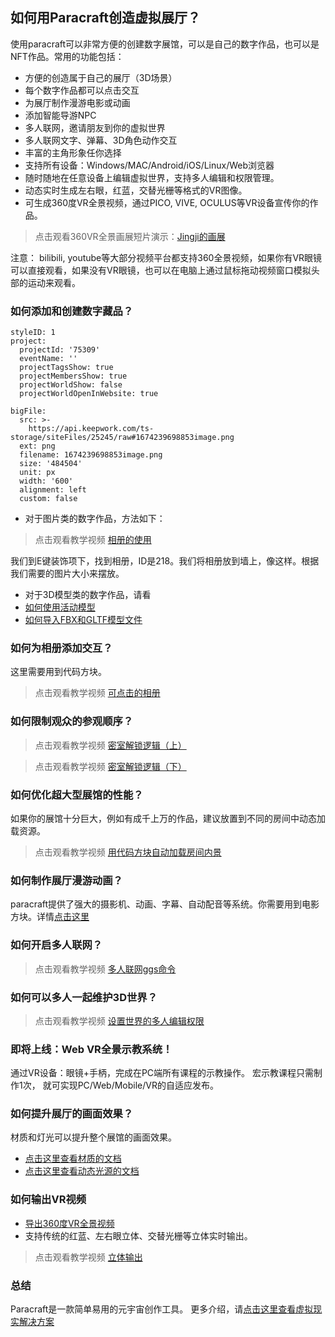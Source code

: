 ## 如何用Paracraft创造虚拟展厅？

使用paracraft可以非常方便的创建数字展馆，可以是自己的数字作品，也可以是NFT作品。常用的功能包括：

- 方便的创造属于自己的展厅（3D场景）
- 每个数字作品都可以点击交互
- 为展厅制作漫游电影或动画
- 添加智能导游NPC
- 多人联网，邀请朋友到你的虚拟世界
- 多人联网文字、弹幕、3D角色动作交互
- 丰富的主角形象任你选择
- 支持所有设备：Windows/MAC/Android/iOS/Linux/Web浏览器
- 随时随地在任意设备上编辑虚拟世界，支持多人编辑和权限管理。
- 动态实时生成左右眼，红蓝，交替光栅等格式的VR图像。
- 可生成360度VR全景视频，通过PICO, VIVE, OCULUS等VR设备宣传你的作品。

> 点击观看360VR全景画展短片演示：[Jingji的画展](https://www.bilibili.com/video/BV1BG4y1k711)

注意： bilibili, youtube等大部分视频平台都支持360全景视频，如果你有VR眼镜可以直接观看，如果没有VR眼镜，也可以在电脑上通过鼠标拖动视频窗口模拟头部的运动来观看。

### 如何添加和创建数字藏品？
```@Project
styleID: 1
project:
  projectId: '75309'
  eventName: ''
  projectTagsShow: true
  projectMembersShow: true
  projectWorldShow: false
  projectWorldOpenInWebsite: true

```

```@BigFile
bigFile:
  src: >-
    https://api.keepwork.com/ts-storage/siteFiles/25245/raw#1674239698853image.png
  ext: png
  filename: 1674239698853image.png
  size: '484504'
  unit: px
  width: '600'
  alignment: left
  custom: false

```
- 对于图片类的数字作品，方法如下：

> 点击观看教学视频 [相册的使用](https://keepwork.com/official/tips/s1/1_211)

我们到E键装饰项下，找到相册，ID是218。我们将相册放到墙上，像这样。根据我们需要的图片大小来摆放。

- 对于3D模型类的数字作品，请看
- [如何使用活动模型](https://keepwork.com/official/docs/UserGuide/animation/ActivityModel)
- [如何导入FBX和GLTF模型文件](https://keepwork.com/official/docs/UserGuide/scene/import_export)

### 如何为相册添加交互？

这里需要用到代码方块。

> 点击观看教学视频 [可点击的相册](https://keepwork.com/official/tips/s1/1_197)

### 如何限制观众的参观顺序？

> 点击观看教学视频 [密室解锁逻辑（上）](https://keepwork.com/official/tips/s1/1_198)

> 点击观看教学视频 [密室解锁逻辑（下）](https://keepwork.com/official/tips/s1/1_199)

### 如何优化超大型展馆的性能？

如果你的展馆十分巨大，例如有成千上万的作品，建议放置到不同的房间中动态加载资源。

> 点击观看教学视频 [用代码方块自动加载房间内景](https://keepwork.com/official/tips/s1/1_189)

### 如何制作展厅漫游动画？

paracraft提供了强大的摄影机、动画、字幕、自动配音等系统。你需要用到电影方块。详情[点击这里](https://keepwork.com/official/docs/UserGuide/animation/movie_block)

### 如何开启多人联网？

> 点击观看教学视频 [多人联网ggs命令](https://keepwork.com/official/tips/s1/1_146)

### 如何可以多人一起维护3D世界？

> 点击观看教学视频 [设置世界的多人编辑权限](https://keepwork.com/official/tips/s1/1_202)

### 即将上线：Web VR全景示教系统！

通过VR设备：眼镜+手柄，完成在PC端所有课程的示教操作。
宏示教课程只需制作1次， 就可实现PC/Web/Mobile/VR的自适应发布。

### 如何提升展厅的画面效果？

材质和灯光可以提升整个展馆的画面效果。

- [点击这里查看材质的文档](https://keepwork.com/official/docs/UserGuide/scene/block_material)
- [点击这里查看动态光源的文档](https://keepwork.com/official/docs/UserGuide/scene/lighting)

### 如何输出VR视频

- [导出360度VR全景视频](https://keepwork.com/official/docs/tutorials/vr360)
- 支持传统的红蓝、左右眼立体、交替光栅等立体实时输出。

> 点击观看教学视频 [立体输出](https://keepwork.com/official/tips/s1/1_74)

### 总结

Paracraft是一款简单易用的元宇宙创作工具。
更多介绍，请[点击这里查看虚拟现实解决方案](https://keepwork.com/official/open/vr/index)